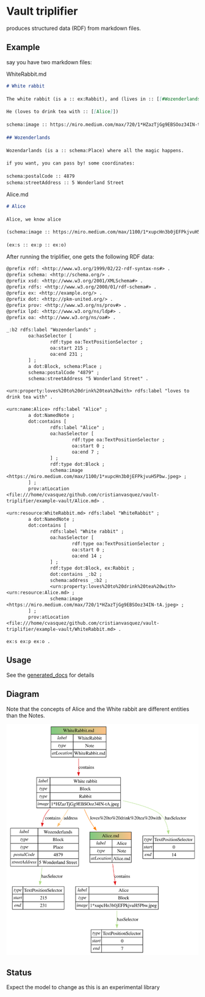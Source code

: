 # Vault triplifier

produces structured data (RDF) from markdown files.

## Example

say you have two markdown files:

WhiteRabbit.md

```markdown
# White rabbit

The white rabbit (is a :: ex:Rabbit), and (lives in :: [[#Wozenderlands]]).

He (loves to drink tea with :: [[Alice]])

schema:image :: https://miro.medium.com/max/720/1*HZazTjGg9EBSOoz34IN-tA.jpeg

## Wozenderlands

Wozendarlands (is a :: schema:Place) where all the magic happens.

if you want, you can pass by! some coordinates:

schema:postalCode :: 4879
schema:streetAddress :: 5 Wonderland Street
```

Alice.md

```markdown
# Alice

Alice, we know alice

(schema:image :: https://miro.medium.com/max/1100/1*xupcHn3b0jEFPkjvuH5Pbw.jpeg)

(ex:s :: ex:p :: ex:o)
```

After running the triplifier, one gets the following RDF data:

```turtle
@prefix rdf: <http://www.w3.org/1999/02/22-rdf-syntax-ns#> .
@prefix schema: <http://schema.org/> .
@prefix xsd: <http://www.w3.org/2001/XMLSchema#> .
@prefix rdfs: <http://www.w3.org/2000/01/rdf-schema#> .
@prefix ex: <http://example.org/> .
@prefix dot: <http://pkm-united.org/> .
@prefix prov: <http://www.w3.org/ns/prov#> .
@prefix lpd: <http://www.w3.org/ns/ldp#> .
@prefix oa: <http://www.w3.org/ns/oa#> .

_:b2 rdfs:label "Wozenderlands" ;
        oa:hasSelector [
                rdf:type oa:TextPositionSelector ;
                oa:start 215 ;
                oa:end 231 ;
        ] ;
        a dot:Block, schema:Place ;
        schema:postalCode "4879" ;
        schema:streetAddress "5 Wonderland Street" .

<urn:property:loves%20to%20drink%20tea%20with> rdfs:label "loves to drink tea with" .

<urn:name:Alice> rdfs:label "Alice" ;
        a dot:NamedNote ;
        dot:contains [
                rdfs:label "Alice" ;
                oa:hasSelector [
                        rdf:type oa:TextPositionSelector ;
                        oa:start 0 ;
                        oa:end 7 ;
                ] ;
                rdf:type dot:Block ;
                schema:image <https://miro.medium.com/max/1100/1*xupcHn3b0jEFPkjvuH5Pbw.jpeg> ;
        ] ;
        prov:atLocation <file:///home/cvasquez/github.com/cristianvasquez/vault-triplifier/example-vault/Alice.md> .

<urn:resource:WhiteRabbit.md> rdfs:label "WhiteRabbit" ;
        a dot:NamedNote ;
        dot:contains [
                rdfs:label "White rabbit" ;
                oa:hasSelector [
                        rdf:type oa:TextPositionSelector ;
                        oa:start 0 ;
                        oa:end 14 ;
                ] ;
                rdf:type dot:Block, ex:Rabbit ;
                dot:contains _:b2 ;
                schema:address _:b2 ;
                <urn:property:loves%20to%20drink%20tea%20with> <urn:resource:Alice.md> ;
                schema:image <https://miro.medium.com/max/720/1*HZazTjGg9EBSOoz34IN-tA.jpeg> ;
        ] ;
        prov:atLocation <file:///home/cvasquez/github.com/cristianvasquez/vault-triplifier/example-vault/WhiteRabbit.md> .

ex:s ex:p ex:o .

```


## Usage

See the [generated_docs](./generated_docs.md) for details

## Diagram

Note that the concepts of Alice and the White rabbit are different entities than the Notes.

![](./example-vault/example.svg)

## Status

Expect the model to change as this is an experimental library
